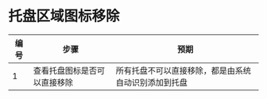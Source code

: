 # 托盘区域图标移除

| 编号 | 步骤                                          | 预期                 |
| ---- | --------------------------------------------- | ------------------- |
| 1    | 查看托盘图标是否可以直接移除 |  所有托盘不可以直接移除，都是由系统自动识别添加到托盘    |